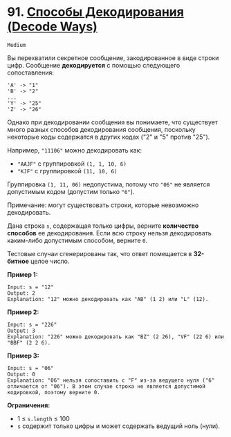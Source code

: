 # 91. [Способы Декодирования (Decode Ways)](https://leetcode.com/problems/decode-ways/description/)

`Medium`

Вы перехватили секретное сообщение, закодированное в виде строки цифр. Сообщение **декодируется** с помощью следующего сопоставления:

```
'A' -> "1"
'B' -> "2"
...
'Y' -> "25"
'Z' -> "26"
```

Однако при декодировании сообщения вы понимаете, что существует много разных способов декодирования сообщения, поскольку некоторые коды содержатся в других кодах ("2" и "5" против "25").

Например, `"11106"` можно декодировать как:

*   `"AAJF"` с группировкой `(1, 1, 10, 6)`
*   `"KJF"` с группировкой `(11, 10, 6)`

Группировка `(1, 11, 06)` недопустима, потому что `"06"` не является допустимым кодом (допустим только `"6"`).

Примечание: могут существовать строки, которые невозможно декодировать.

Дана строка `s`, содержащая только цифры, верните **количество способов** ее декодирования. Если всю строку нельзя декодировать каким-либо допустимым способом, верните `0`.

Тестовые случаи сгенерированы так, что ответ помещается в **32-битное** целое число.

**Пример 1:**
```
Input: s = "12"
Output: 2
Explanation: "12" можно декодировать как "AB" (1 2) или "L" (12).
```

**Пример 2:**
```
Input: s = "226"
Output: 3
Explanation: "226" можно декодировать как "BZ" (2 26), "VF" (22 6) или "BBF" (2 2 6).
```

**Пример 3:**
```
Input: s = "06"
Output: 0
Explanation: "06" нельзя сопоставить с "F" из-за ведущего нуля ("6" отличается от "06"). В этом случае строка не является допустимой кодировкой, поэтому верните 0.
```

**Ограничения:**

*   1 ≤ `s.length` ≤ 100
*   `s` содержит только цифры и может содержать ведущий ноль (нули).